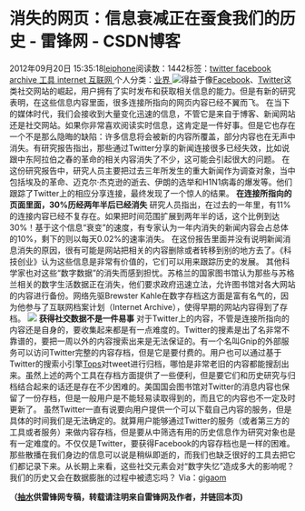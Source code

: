
# 消失的网页：信息衰减正在蚕食我们的历史 - 雷锋网 - CSDN博客


2012年09月20日 15:35:18[leiphone](https://me.csdn.net/leiphone)阅读数：1442标签：[twitter																](https://so.csdn.net/so/search/s.do?q=twitter&t=blog)[facebook																](https://so.csdn.net/so/search/s.do?q=facebook&t=blog)[archive																](https://so.csdn.net/so/search/s.do?q=archive&t=blog)[工具																](https://so.csdn.net/so/search/s.do?q=工具&t=blog)[internet																](https://so.csdn.net/so/search/s.do?q=internet&t=blog)[互联网																](https://so.csdn.net/so/search/s.do?q=互联网&t=blog)[
							](https://so.csdn.net/so/search/s.do?q=internet&t=blog)[
																					](https://so.csdn.net/so/search/s.do?q=工具&t=blog)个人分类：[业界																](https://blog.csdn.net/leiphone/article/category/873390)
[
																								](https://so.csdn.net/so/search/s.do?q=工具&t=blog)
[
				](https://so.csdn.net/so/search/s.do?q=archive&t=blog)
[
			](https://so.csdn.net/so/search/s.do?q=archive&t=blog)
[
		](https://so.csdn.net/so/search/s.do?q=facebook&t=blog)
[
	](https://so.csdn.net/so/search/s.do?q=twitter&t=blog)
![](http://www.leiphone.com/wp-content/uploads/2012/09/twitter.png)得益于像[Facebook](http://www.leiphone.com/tag/facebook)、[Twitter](http://www.leiphone.com/tag/twitter)这类社交网站的崛起，用户拥有了实时发布和获取相关信息的能力。但是有新的研究表明，在这些信息内容里面，很多连接所指向的网页内容已经不翼而飞。
在当下的媒体时代，我们会接收到大量变化迅速的信息，不管它是来自于博客、新闻网站还是社交网站。如果你非常喜欢阅读实时信息，这肯定是一件好事。但是它也存在一个不是那么隐晦的缺陷：许多信息将会被新的内容所覆盖，部分内容也在无声中消失。有研究报告指出，那些通过Twitter分享的新闻连接很多已经失效，比如说跟中东阿拉伯之春的革命的相关内容消失了不少，这可能会引起很大的问题。
在这份研究报告中，研究人员主要把过去三年所发生的重大新闻作为调查对象，当中包括埃及的革命、迈克尔·杰克逊的逝去、伊朗的选举和H1N1病毒的爆发等。他们跟踪了Twitter上的相应分享连接，最终发现了一个惊人的结果。
**在连接所指向的页面里面，30%历经两年半后已经消失**
研究人员指出，在过去的一年里，有11%的连接内容已经不复存在。如果把时间范围扩展到两年半的话，这个比例到达30%！基于这个信息“衰变”的速度，有专家认为一年内消失的新闻内容会占总体的10%，剩下的则以每天0.02%的速率消失。
在这份报告里面并没有说明新闻消息消失的原因，很有可能是网站把相关的内容删除或者转移到别的地方去了。《科技创业》认为这些信息是非常有价值的，它们可以用来跟踪历史的发展。
其他科学家也对这些“数字数据”的消失而感到担忧。苏格兰的国家图书馆认为那些与苏格兰相关的数字生活数据正在消失，他们要求政府迅速立法，允许图书馆对各大网站的内容进行备份。网络先驱Brewster Kahle在数字存档这方面是富有名气的，因为他参与了互联网档案计划（Internet Archive），使得早期的网站内容得到了存档。
![](http://www.leiphone.com/wp-content/uploads/2012/09/222221.png)
**获得社交数据不是一件易事**
对于Twitter上的内容，不管是连接所指向的内容还是自身的，要收集起来都是有一点难度的。Twitter的搜素是出了名非常不靠谱的，要把一周以外的内容搜索出来是无法保证的。有一个名叫Gnip的外部服务可以访问Twitter完整的内容存档，但是它是要付费的。用户也可以通过基于Twitter的搜索小引擎[Tops](http://www.leiphone.com/tag/tops)对tweet进行归档，哪怕是非常老旧的内容都能搜刮出来。虽然上述的两个工具在存档方面提供了一些便利，但是要它们和历史研究与归档结合起来的话还是存在不少困难的。美国国会图书馆对Twitter的消息内容也保留了一份存档，但是一般用户是不能轻易读取得到的，而且它的内容也不一定及时更新了。
虽然Twitter一直有说要向用户提供一个可以下载自己内容的服务，但是具体的时间我们是无法确定的。就算用户能够通过Twitter的服务（或者第三方的工具或者服务）来做内容存档，但是要从中筛选有用的历史信息作为研究对象也是有一定难度的。不仅仅是Twitter，要获得Facebook的内容存档也是一样的困难。
那些散播在我们身边的信息可以说是稍纵即逝的，而我们也缺乏很好的工具去把它们都记录下来。从长期上来看，这些社交元素会对“数字失忆”造成多大的影响呢？我们的历史又会在数据膨胀的过程中被遗忘吗？
Via：[gigaom](http://gigaom.com/2012/09/19/the-disappearing-web-information-decay-is-eating-away-our-history/)

**（****[抽水](http://www.leiphone.com/author/ce6093)****供****雷锋网****专稿，转载请注明来自雷锋网及作者，并链回本页)**


